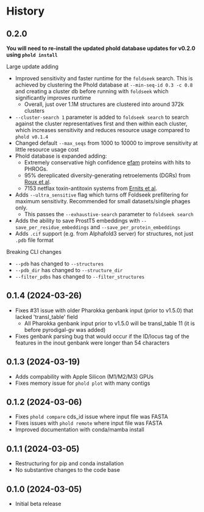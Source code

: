 # History

0.2.0
------------------

**You will need to re-install the updated phold database updates for v0.2.0 using `phold install`**

Large update adding

* Improved sensitivity and faster runtime for the `foldseek` search. This is achieved by clustering the Phold database at `--min-seq-id 0.3 -c 0.8` and creating a cluster db before running with `foldseek` which significantly improves runtime
    * Overall, just over 1.1M structures are clustered into around 372k clusters 
* `--cluster-search 1` parameter is added to `foldseek search` to search against the cluster representatives first and then within each cluster, which increases sensitivity and reduces resource usage compared to `phold v0.1.4`
* Changed default `--max_seqs` from 1000 to 10000 to improve sensitivity at little resource usage cost
* Phold database is expanded adding:
    * Extremely conservative high confidence [efam](https://doi.org/10.1093/bioinformatics/btab451) proteins with hits to PHROGs.
    * 95% dereplicated diversity-generating retroelements (DGRs) from [Roux et al](https://www.nature.com/articles/s41467-021-23402-7).
    * 7153 netflax toxin-antitoxin systems from [Ernits et al](https://doi.org/10.1073/pnas.2305393120).
* Adds `--ultra_sensitive` flag which turns off Foldseek prefiltering for maximum sensitivity. Recommended for small datasets/single phages only.
    * This passes the `--exhaustive-search` parameter to `foldseek search`
* Adds the ability to save ProstT5 embeddings with `--save_per_residue_embeddings` and `--save_per_protein_embeddings`
* Adds `.cif` support (e.g. from Alphafold3 server) for structures, not just `.pdb` file format

Breaking CLI changes

* `--pdb` has changed to `--structures`
* `--pdb_dir` has changed to `--structure_dir`
* `--filter_pdbs` has changed to `--filter_structures`

0.1.4 (2024-03-26)
------------------

* Fixes #31 issue with older Pharokka genbank input (prior to v1.5.0) that lacked 'transl_table' field
    * All Pharokka genbank input prior to v1.5.0 will be transl_table 11 (it is before pyrodigal-gv was added)
* Fixes genbank parsing bug that would occur if the ID/locus tag of the features in the inout genbank were longer than 54 characters 

0.1.3 (2024-03-19)
------------------

* Adds compability with Apple Silicon (M1/M2/M3) GPUs
* Fixes memory issue for `phold plot` with many contigs

0.1.2 (2024-03-06)
------------------

* Fixes `phold compare` cds_id issue where input file was FASTA
* Fixes issues with `phold remote` where input file was FASTA
* Improved documentation with conda/mamba install

0.1.1 (2024-03-05)
------------------

* Restructuring for pip and conda installation
* No substantive changes to the code base

0.1.0 (2024-03-05)
------------------

* Initial beta release